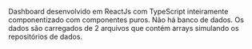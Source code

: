 Dashboard desenvolvido em ReactJs com TypeScript inteiramente componentizado com componentes puros. Não há banco de dados. Os dados são carregados de 2 arquivos que contém arrays simulando os repositórios de dados. 
